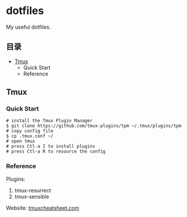 # dotfiles
My useful dotfiles.

## 目录
* [Tmux](#Tmux)
	* 	 Quick Start
	* 	 Reference

## Tmux

### Quick Start
```
# install the Tmux Plugin Manager
$ git clone https://github.com/tmux-plugins/tpm ~/.tmux/plugins/tpm
# copy config file 
$ cp .tmux.conf ~/
# open tmux
# press Ctl-a I to install plugins
# press Ctl-a R to resource the config
```
### Reference
Plugins:
1. tmux-resurrect
2. tmux-sensible

Website:
[tmuxcheatsheet.com](https://tmuxcheatsheet.com)

